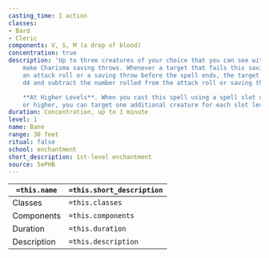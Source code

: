 ```yaml
---
casting_time: 1 action
classes:
- Bard
- Cleric
components: V, S, M (a drop of blood)
concentration: true
description: 'Up to three creatures of your choice that you can see within range must
    make Charisma saving throws. Whenever a target that fails this saving throw makes
    an attack roll or a saving throw before the spell ends, the target must roll a
    d4 and subtract the number rolled from the attack roll or saving throw.

    **At Higher Levels**. When you cast this spell using a spell slot of 2nd level
    or higher, you can target one additional creature for each slot level above 1st.'
duration: Concentration, up to 1 minute
level: 1
name: Bane
range: 30 feet
ritual: false
school: enchantment
short_description: 1st-level enchantment
source: 5ePHB
---
```


| `=this.name` | `=this.short_description` |
| ------------ | ------------------------- |
| Classes      | `=this.classes`           |
| Components   | `=this.components`        |
| Duration     | `=this.duration`          |
| Description  | `=this.description`       |
